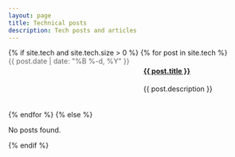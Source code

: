 ```yaml
---
layout: page
title: Technical posts
description: Tech posts and articles
---
```


<div class="post-feed">
  {% if site.tech and site.tech.size > 0 %}
    {% for post in site.tech %}
      <article class="timeline-entry">
        <div class="post-date">{{ post.date | date: "%B %-d, %Y" }}</div>
        <div class="post-content">
          <h4><a href="{{ post.url | relative_url }}">{{ post.title }}</a></h4>
          <p>{{ post.description }}</p>
        </div>
      </article>
    {% endfor %}
  {% else %}
    <p>No posts found.</p>
  {% endif %}
</div>

<style>
  .timeline-entry {
    display: flex;
    margin-bottom: 1.5em;
    gap: 2em;
  }
  .post-date {
    min-width: 100px;
    color: #666;
  }
  .post-content {
    flex: 1;
  }
  .post-content h2 {
    margin: 0;
  }
  .post-content p {
    margin-top: 0.5em;
  }
</style>
